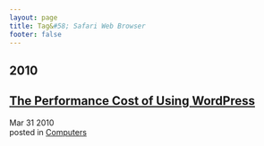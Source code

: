 ```yaml
---
layout: page
title: Tag&#58; Safari Web Browser
footer: false
---
```


<div id="blog-archives" class="category">
<h2>2010</h2>

<article>
<h1><a href="/2010/03/31/performance-cost-of-using-wordpress/index.html">The Performance Cost of Using WordPress</a></h1>
<time datetime="2010-03-31T00:00:00-06:00" pubdate><span class='month'>Mar</span> <span class='day'>31</span> <span class='year'>2010</span></time>
<footer>
<span class="categories">posted in 
<a href='/categories/computers/'>Computers</a></span>
</footer>
</article>
</div>
